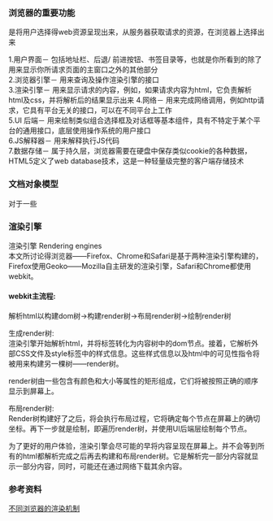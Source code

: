 ### 浏览器的重要功能  
是将用户选择得web资源呈现出来，从服务器获取请求的资源，在浏览器上选择出来  

1.用户界面－ 包括地址栏、后退/  前进按钮、书签目录等，也就是你所看到的除了用来显示你所请求页面的主窗口之外的其他部分  
2.浏览器引擎－ 用来查询及操作渲染引擎的接口  
3.渲染引擎－ 用来显示请求的内容，例如，如果请求内容为html，它负责解析html及css，并将解析后的结果显示出来
4.网络－ 用来完成网络调用，例如http请求，它具有平台无关的接口，可以在不同平台上工作  
5.UI 后端－ 用来绘制类似组合选择框及对话框等基本组件，具有不特定于某个平台的通用接口，底层使用操作系统的用户接口  
6.JS解释器－ 用来解释执行JS代码  
7.数据存储－ 属于持久层，浏览器需要在硬盘中保存类似cookie的各种数据，HTML5定义了web database技术，这是一种轻量级完整的客户端存储技术  
### 文档对象模型  
对于一些
### 渲染引擎  
渲染引擎 Rendering engines  
本文所讨论得浏览器——Firefox、Chrome和Safari是基于两种渲染引擎构建的，Firefox使用Geoko——Mozilla自主研发的渲染引擎，Safari和Chrome都使用webkit。  

#### webkit主流程:  
解析html以构建dom树->构建render树->布局render树->绘制render树  

生成render树:  
渲染引擎开始解析html，并将标签转化为内容树中的dom节点。接着，它解析外部CSS文件及style标签中的样式信息。这些样式信息以及html中的可见性指令将被用来构建另一棵树——render树。    

render树由一些包含有颜色和大小等属性的矩形组成，它们将被按照正确的顺序显示到屏幕上。    

布局render树:   
Render树构建好了之后，将会执行布局过程，它将确定每个节点在屏幕上的确切坐标。再下一步就是绘制，即遍历render树，并使用UI后端层绘制每个节点。  

为了更好的用户体验，渲染引擎会尽可能的早将内容呈现在屏幕上。并不会等到所有的html都解析完成之后再去构建和布局render树。它是解析完一部分内容就显示一部分内容，同时，可能还在通过网络下载其余内容。  

### 参考资料
[不同浏览器的渲染机制](http://blog.jobbole.com/12749/?repeat=w3tc)  
